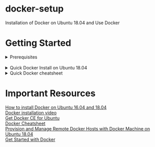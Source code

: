 # docker-setup

Installation of Docker on Ubuntu 18.04 and Use Docker

# Getting Started
<details>
<summary>Prerequisites</summary>
One Ubuntu 18.04 server set up with a non-root user with sudo privileges and a basic firewall configuration
  <br>
  <b>Install Required Packages</b>
  <br>
  Before installing Docker, you must make sure Ubuntu is ready!
  <br>
  $ sudo apt update
</details>
<br>

<details>
<summary>Quick Docker Install on Ubuntu 18.04</summary>
  <h5> Step 1 — Installing Docker </h5>
The Docker installation package available in the official Ubuntu 18.04 repository may not be the latest version. To get this latest version, install Docker from the official Docker repository. This section shows you how to do just that.
First, in order to ensure the downloads are valid, add the GPG key for the official Docker repository to your system:
  <br>

$ curl -fsSL https://download.docker.com/linux/ubuntu/gpg | sudo apt-key add -

<br>
Add the Docker repository to APT sources 
<br>
$ sudo add-apt-repository "deb [arch=amd64] https://download.docker.com/linux/ubuntu $(lsb_release -cs) stable"

<br>
<br>
Next, update the package database with the Docker packages from the newly added repo:
<br>
$ sudo apt-get update

<br>
<br>
Make sure you are about to install from the Docker repo instead of the default Ubuntu 18.04 repo:
<br>
$ apt-cache policy docker-ce

<br>
<br>
You should see output similar to the follow:

<img src="https://github.com/sahanasj/docker-setup/blob/master/Docker-Installation-Images/1.PNG" width="950">

<!-- ![alt text](https://github.com/sahanasj/docker-setup/blob/master/Docker-Installation-Images/1.PNG) -->

<b>Note</b>: Notice that docker-ce is not installed, but the candidate for installation is from the Docker repository for Ubuntu 16.04 (xenial).

<br>
Finally, install Docker:
<br>
$ sudo apt-get install -y docker-ce

<br>
<br>
Docker should now be installed, the daemon started, and the process enabled to start on boot. Check that it's running:
<br>
$	sudo systemctl status docker

<br>
<br>
The output should be similar to the following, showing that the service is active and running:

<img src="https://github.com/sahanasj/docker-setup/blob/master/Docker-Installation-Images/2.PNG" width="950">

<br>
Installing Docker now gives you not just the Docker service (daemon) but also the docker command line utility, or the Docker client.
<br>

<h5> Step 2 — Executing the Docker Command Without Sudo (Optional) </h5>
If you want to avoid typing sudo whenever you run the docker command, add your username to the docker group:
<br>
$	sudo usermod -aG docker ${USER}

<br>
<br>
To apply the new group membership, you can log out of the server and back in, or you can type the following:
<br>
$	su - ${USER}

<br>
<br>
You will be prompted to enter your user's password to continue. Afterwards, you can confirm that your user is now added to the docker group by typing:
<br>
$	id -nG

<br>
<br>
If you need to add a user to the docker group that you're not logged in as, declare that username explicitly using:
<br>
$	sudo usermod -aG docker username

<img src="https://github.com/sahanasj/docker-setup/blob/master/Docker-Installation-Images/3.PNG" width="950">

<h5> Step 3 — Using the Docker Command </h5>
With Docker installed and working, now's the time to become familiar with the command line utility. Using docker consists of passing it a chain of options and commands followed by arguments. The syntax takes this form:
<br>
$	docker [option] [command] [arguments]

<br>
<br>
To view all available subcommands, type:
<br>
$	docker

<br>
<br>
To view system-wide information about Docker, use:
<br>
$	docker info

<h5> Step 4 — Working with Docker Images </h5>
Docker containers are run from Docker images. By default, it pulls these images from Docker Hub, a Docker registry managed by Docker

<br>
<br>
To check whether you can access and download images from Docker Hub, type:
<br>
$	docker run hello-world

<br>
<br>
In the output, you should see the following message, which indicates that Docker is working correctly:

<img src="https://github.com/sahanasj/docker-setup/blob/master/Docker-Installation-Images/4.PNG" width="950">

<br>
You can search for images available on Docker Hub by using the docker command with the search subcommand. For example, to search for the Ubuntu image, type:
<br>
$	docker search ubuntu
<br>

<img src="https://github.com/sahanasj/docker-setup/blob/master/Docker-Installation-Images/5.PNG" width="950">

The script will crawl Docker Hub and return a listing of all images whose name matches the search string. In this case, the output will be similar to this:

</details>

<details>
<summary>Quick Docker cheatsheet</summary>

<b>Using Systemctl: to start and stop docker services</b>

$ sudo systemctl status docker
<br>
$ sudo systemctl stop docker
<br>
$ sudo systemctl start docker
<br>
$ sudo systemctl daemon-reload
<br>

[Or] 

$ sudo service docker status
<br>
$ sudo service docker stop
<br>
$ sudo service docker start
<br>

<b>Uninstall old versions</b>
<br>
Older versions of Docker were called docker or docker-engine. If these are installed, uninstall them:
<br>
$ sudo apt-get remove docker docker-engine docker.io

<b>Uninstall Docker CE</b>
<br>
Uninstall the Docker CE package:
<br>
$ sudo apt-get purge docker-ce
<br>

Images, containers, volumes, or customized configuration files on your host are not automatically removed. To delete all images, containers, and volumes:
<br>
$ sudo rm -rf /var/lib/docker
<br>
<b>Note:</b> You must delete any edited configuration files manually.

<b>List Docker CLI commands</b>
<br>
$ docker
<br>
$ docker container --help

<b> Display Docker version and info</b>
<br>
$ docker --version
<br>
$ docker version
<br>
$ docker info

<b>Execute Docker image</b>
<br>
$ docker run hello-world

<b>List Docker images</b>
<br>
$ docker image ls

<b>List Docker containers (running, all, all in quiet mode)</b>
<br>
$ docker container ls
<br>
$ docker container ls --all
<br>
$ docker container ls -aq
<br>
$ docker container ls -a
<br>
<br>
<b>Gracefully stop the specified container</b>
<br>
$ docker container stop <hash> 
<br>
<b>Force shutdown of the specified container</b>
<br>
$ docker container kill <hash> 
<br>
<b>Remove specified container</b>
<br>
$ docker container rm <hash>
  <br>
<b>Remove all containers</b>
<br>
$ docker container ls -a -q
<br>
<b>Remove specified image</b>
<br>
$ docker image rm <image id>
<br>
<b>Remove all images</b>
<br>
$ docker image ls -a -q
<br>
<b>Log in to CLI session using your Docker credentials</b>
<br>
$ docker login
<br>
 <b>Tag <image> for upload to registry</b>
  <br>
  $ docker tag <image> username/repository:tag
  <br>
  <b>Upload tagged image to registry</b>
  <br>
  $ docker push username/repository:tag
  <br>
  <b>Run image from a registry</b>
  <br>
  $ docker run username/repository:tag
  <br>
   
<h5> Services and Stacks Commands </h5>
<b>List stacks or apps</b>
<br>
$ docker stack ls 
<br>
<b>Run the specified Compose file</b>
<br>
$ docker stack deploy -c <composefile> <appname>
<br>
<b>List running services associated with an app</b>
<br>
$ docker service ls 
<br>
<b>List tasks associated with an app</b>
<br>
$ docker service ps <service>
<br>
<b>Inspect task or container</b>
<br>
$ docker inspect <task or container>
<br>
<b>List container IDs</b>
<br>
$ docker container ls -q 
<br>
<b>Tear down an application</b>
<br>
$ docker stack rm <appname>
<br>
<b>Take down a single node swarm from the manager</b>
<br>
$ docker swarm leave --force
<br>
  
<h5> Docker Swarms commands </h5>

<b>Create a VM (Mac, Win7, Linux)</b>
<br>
$ docker-machine create --driver virtualbox myvm1
<br>
<b>Create a VM - Win10</b>
<br>
$ docker-machine create -d hyperv --hyperv-virtual-switch "myswitch" myvm1
<br>
<b>View basic information about your node</b>
<br>
$ docker-machine env myvm1  
<br>
<b>List the nodes in your swarm</b>
<br>
$ docker-machine ssh myvm1 "docker node ls"
<br>
<b>Inspect a node</b>
<br>
$ docker-machine ssh myvm1 "docker node inspect <node ID>"
<br>
<b>View join token</b>
<br>
$ docker-machine ssh myvm1 "docker swarm join-token -q worker"
<br>
<b>Open an SSH session with the VM; type "exit" to end</b>
<br>
$ docker-machine ssh myvm1
<br>
<b>View nodes in swarm (while logged on to manager)</b>
<br>
$ docker node ls
<br>
<b>Make the worker leave the swarm</b>
<br>
$ docker-machine ssh myvm2 "docker swarm leave"
<br>
<b>Make master leave, kill swarm</b>
<br>
$ docker-machine ssh myvm1 "docker swarm leave -f"
<br>
<b>list VMs, asterisk shows which VM this shell is talking to</b>
<br>
$ docker-machine ls
<br>
<b>Start a VM that is currently not running</b>
<br>
$ docker-machine start myvm1
<br>
<b>show environment variables and command for myvm1</b>
<br>
$ docker-machine env myvm1
<br>
<b>Deploy an app; command shell must be set to talk to manager (myvm1), uses local Compose file</b>
<br>
$ docker stack deploy -c <file> <app>
<br>
<b>Copy file to node's home dir (only required if you use ssh to connect to manager and deploy the app)</b>
<br>
$ docker-machine scp docker-compose.yml myvm1:~
<br>
<b>Deploy an app using ssh (you must have first copied the Compose file to myvm1)</b>
<br>
$ docker-machine ssh myvm1 "docker stack deploy -c <file> <app>"
<br>
<b>Disconnect shell from VMs, use native docker</b>
<br>
$ eval $(docker-machine env -u)
<br>
<b>Stop all running VMs</b>
<br>
$ docker-machine stop $(docker-machine ls -q)
<br>
<b>Delete all VMs and their disk images</b>
<br>
$ docker-machine rm $(docker-machine ls -q)
<br>


</details>

# Important Resources
[How to install Docker on Ubuntu 16.04 and 18.04](https://www.digitalocean.com/community/tutorials/how-to-install-and-use-docker-on-ubuntu-16-04/)<br>
[Docker installation video](https://www.youtube.com/watch?v=hY34PpllKf4)<br>
[Get Docker CE for Ubuntu](https://docs.docker.com/install/linux/docker-ce/ubuntu/)<br>
[Docker Cheatsheet](https://github.com/wsargent/docker-cheat-sheet)<br>
[Provision and Manage Remote Docker Hosts with Docker Machine on Ubuntu 18.04](https://www.digitalocean.com/community/tutorials/how-to-provision-and-manage-remote-docker-hosts-with-docker-machine-on-ubuntu-18-04/)<br>
[Get Started with Docker](https://docs.docker.com/get-started/)<br>

